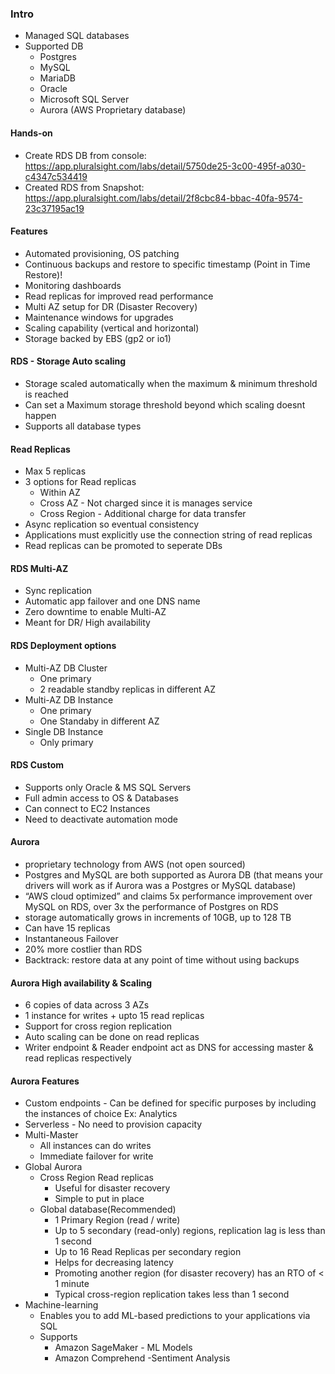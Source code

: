 ### Intro
- Managed SQL databases
- Supported DB
  - Postgres
  - MySQL
  - MariaDB
  - Oracle
  - Microsoft SQL Server
  - Aurora (AWS Proprietary database)

#### Hands-on
- Create RDS DB from console: https://app.pluralsight.com/labs/detail/5750de25-3c00-495f-a030-c4347c534419
- Created RDS from Snapshot: https://app.pluralsight.com/labs/detail/2f8cbc84-bbac-40fa-9574-23c37195ac19

#### Features
- Automated provisioning, OS patching
- Continuous backups and restore to specific timestamp (Point in Time Restore)!
- Monitoring dashboards
- Read replicas for improved read performance
- Multi AZ setup for DR (Disaster Recovery)
- Maintenance windows for upgrades
- Scaling capability (vertical and horizontal)
- Storage backed by EBS (gp2 or io1)

#### RDS - Storage Auto scaling
- Storage scaled automatically when the maximum & minimum threshold is reached
- Can set a Maximum storage threshold beyond which scaling doesnt happen
- Supports all database types

#### Read Replicas
- Max 5 replicas
- 3 options for Read replicas
  - Within AZ
  - Cross AZ - Not charged since it is manages service
  - Cross Region - Additional charge for data transfer
- Async replication so eventual consistency
- Applications must explicitly use the connection string of read replicas
- Read replicas can be promoted to seperate DBs

#### RDS Multi-AZ
- Sync replication
- Automatic app failover and one DNS name
- Zero downtime to enable Multi-AZ
- Meant for DR/ High availability

#### RDS Deployment options
- Multi-AZ DB Cluster
  - One primary
  - 2 readable standby replicas in different AZ 
- Multi-AZ DB Instance
  - One primary
  - One Standaby in different AZ
- Single DB Instance
  - Only primary

#### RDS Custom
- Supports only Oracle & MS SQL Servers
- Full admin access to OS & Databases
- Can connect to EC2 Instances
- Need to deactivate automation mode

#### Aurora
- proprietary technology from AWS (not open sourced)
- Postgres and MySQL are both supported as Aurora DB (that means your drivers will work as if Aurora was a Postgres or MySQL database)
- “AWS cloud optimized” and claims 5x performance improvement over MySQL on RDS, over 3x the performance of Postgres on RDS
- storage automatically grows in increments of 10GB, up to 128 TB
- Can have 15 replicas 
- Instantaneous Failover
- 20% more costlier than RDS
- Backtrack: restore data at any point of time without using backups

#### Aurora High availability & Scaling
- 6 copies of data across 3 AZs
- 1 instance for writes + upto 15 read replicas
- Support for cross region replication
- Auto scaling can be done on read replicas
- Writer endpoint & Reader endpoint act as DNS for accessing master & read replicas respectively

#### Aurora Features
- Custom endpoints - Can be defined for specific purposes by including the instances of choice Ex: Analytics
- Serverless - No need to provision capacity
- Multi-Master 
  - All instances can do writes
  - Immediate failover for write
- Global Aurora 
  - Cross Region Read replicas
    - Useful for disaster recovery
    - Simple to put in place
  - Global database(Recommended) 
    - 1 Primary Region (read / write) 
    - Up to 5 secondary (read-only) regions, replication lag is less than 1 second
    - Up to 16 Read Replicas per secondary region
    - Helps for decreasing latency
    - Promoting another region (for disaster recovery) has an RTO of < 1 minute
    - Typical cross-region replication takes less than 1 second
- Machine-learning
  - Enables you to add ML-based predictions to your applications via SQL
  - Supports
    - Amazon SageMaker - ML Models
    - Amazon Comprehend -Sentiment Analysis   
